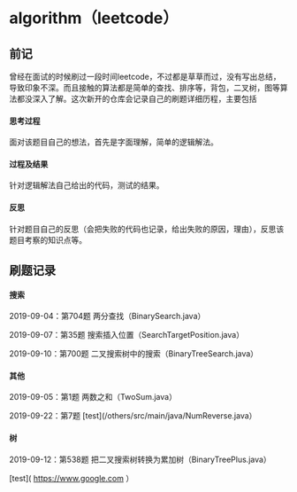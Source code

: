 # algorithm（leetcode） 

## 前记

曾经在面试的时候刷过一段时间leetcode，不过都是草草而过，没有写出总结，导致印象不深。而且接触的算法都是简单的查找、排序等，背包，二叉树，图等算法都没深入了解。这次新开的仓库会记录自己的刷题详细历程，主要包括

#### 思考过程

面对该题目自己的想法，首先是字面理解，简单的逻辑解法。

#### 过程及结果

针对逻辑解法自己给出的代码，测试的结果。

#### 反思

针对题目自己的反思（会把失败的代码也记录，给出失败的原因，理由），反思该题目考察的知识点等。

## 刷题记录

#### 搜索

2019-09-04：第704题 两分查找（BinarySearch.java）

2019-09-07：第35题 搜索插入位置（SearchTargetPosition.java）

2019-09-10：第700题 二叉搜索树中的搜索（BinaryTreeSearch.java）


#### 其他

2019-09-05：第1题 两数之和（TwoSum.java）

2019-09-22：第7题 [test](/others/src/main/java/NumReverse.java）

#### 树

2019-09-12：第538题 把二叉搜索树转换为累加树（BinaryTreePlus.java）

[test]( https://www.google.com ）



